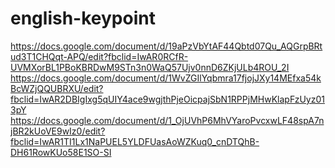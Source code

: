 # english-keypoint
https://docs.google.com/document/d/19aPzVbYtAF44Qbtd07Qu_AQGrpBRtud3T1CHQqt-APQ/edit?fbclid=IwAR0RCfR-UVMXorBL1PBoKBRDwM9STn3n0WaQ57Ujv0nnD6ZKjULb4ROU_2I
https://docs.google.com/document/d/1WvZGIlYqbmra17fjojJXy14MEfxa54kBcWZjQQUBRXU/edit?fbclid=IwAR2DBIgIxg5qUIY4ace9wgjthPjeOicpajSbN1RPPjMHwKlapFzUyz013pY
https://docs.google.com/document/d/1_OjUVhP6MhVYaroPvcxwLF48spA7njBR2kUoVE9wIz0/edit?fbclid=IwAR1TI1Lx1NaPUEL5YLDFUasAoWZKuq0_cnDTQhB-DH61RowKUo58E1SO-SI
